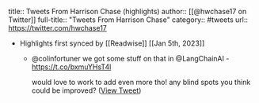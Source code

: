 title:: Tweets From Harrison Chase (highlights)
author:: [[@hwchase17 on Twitter]]
full-title:: "Tweets From Harrison Chase"
category:: #tweets
url:: https://twitter.com/hwchase17

- Highlights first synced by [[Readwise]] [[Jan 5th, 2023]]
	- @colinfortuner we got some stuff on that in @LangChainAI - https://t.co/bxmuYHsT4l
	  
	  would love to work to add even more tho! any blind spots you think could be improved? ([View Tweet](https://twitter.com/hwchase17/status/1610672005610885121))